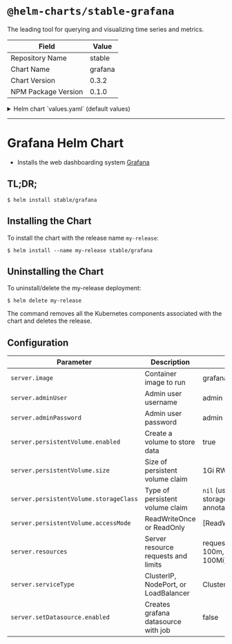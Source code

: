 # `@helm-charts/stable-grafana`

The leading tool for querying and visualizing time series and metrics.

| Field               | Value   |
| ------------------- | ------- |
| Repository Name     | stable  |
| Chart Name          | grafana |
| Chart Version       | 0.3.2   |
| NPM Package Version | 0.1.0   |

<details>

<summary>Helm chart `values.yaml` (default values)</summary>

```yaml
server:
  ## Grafana Pod annotations:
  ##
  # annotations:
  #   iam.amazonaws.com/role: grafana

  ## Grafana service port
  ##
  httpPort: 80

  ## Grafana Docker image
  ##
  image: 'grafana/grafana:latest'

  nodeSelector: {}

  ingress:
    ## If true, Grafana Ingress will be created
    ##
    enabled: false

    ## Grafana Ingress annotations
    ##
    # annotations:
    #   kubernetes.io/ingress.class: nginx
    #   kubernetes.io/tls-acme: 'true'
    ## Grafana Ingress hostnames
    ## Must be provided if Ingress is enabled
    ##
    # hosts:
    #   - grafana.domain.com
    ## Grafana Ingress TLS configuration
    ## Secrets must be manually created in the namespace
    ##
    # tls:
    #   - secretName: grafana-server-tls
    #     hosts:
    #       - grafana.domain.com

  ## Grafana container name
  ##
  name: grafana

  adminUser: 'admin'
  # adminPassword: "admin"

  ## Global imagePullPolicy
  ## Default: 'Always' if image tag is 'latest', else 'IfNotPresent'
  ## Ref: http://kubernetes.io/docs/user-guide/images/#pre-pulling-images
  ##
  # imagePullPolicy:

  # Persist data to a persitent volume
  persistentVolume:
    ## If true, Grafana will create a Persistent Volume Claim
    ## If false, use emptyDir
    ##
    enabled: true

    ## Grafana data Persistent Volume access modes
    ## Must match those of existing PV or dynamic provisioner
    ## Ref: http://kubernetes.io/docs/user-guide/persistent-volumes/
    ##
    accessModes:
      - ReadWriteOnce

    ## Server data Persistent Volume annotations
    ##
    # annotations:

    ## Grafana data Persistent Volume size
    ## Default: 1Gi
    ##
    size: 1Gi

    ## Data Persistent Volume Storage Class
    ## If defined, volume.beta.kubernetes.io/storage-class: <storageClass>
    ## Default: volume.alpha.kubernetes.io/storage-class: default
    ##
    # storageClass:

  ## Grafana resource requests and limits
  ## Ref: http://kubernetes.io/docs/user-guide/compute-resources/
  ##
  resources:
    # limits:
    #   cpu: 500m
    #   memory: 512Mi
    requests:
      cpu: 100m
      memory: 100Mi

  ## Grafana service type
  ##
  serviceType: ClusterIP

  ## Load balancer IP address
  ## Is not required, but allows for static address with
  ## serviceType LoadBalancer.
  ## If not supported by cloud provider, this field is ignored.
  ## Default: nil
  ##
  # loadBalancerIP: 130.211.x.x

  ## This will restrict traffic through the cloud-provider load-balancer
  ## to the specified client IPs.
  ## If not supported by cloud provider, this field is ignored.
  ## Default: nil
  ##
  # loadBalancerSourceRanges:
  #   - 0.0.0.0/0

  ## Grafana local config path
  ## Default '/etc/grafana'
  ##
  # configLocalPath: /etc/grafana

  ## Grafana local dashboards path
  ## Default: '/var/lib/grafana/dashboards'
  ##
  # dashboardLocalPath: /var/lib/grafana/dashboards

  ## Grafana local data storage path
  ## Default: '/var/lib/grafana/data'
  ##
  # storageLocalPath: /var/lib/grafana/data

  ## Grafana Pod termination grace period
  ## Default: 300s (5m)
  ##
  # terminationGracePeriodSeconds: 300

  ## Pass the plugins you want installed as a comma seperated list.
  ## This will pass each plugin name to `grafana-cli plugins install ${plugin}`.
  ## Ref: https://github.com/grafana/grafana-docker#installing-plugins-for-grafana-3
  ##
  # installPlugins:

  # Set datasource in beginning
  setDatasource:
    ## If true, an initial Grafana Datasource will be set
    ## Default: false
    ##
    enabled: false

    ## How long should it take to commit failure
    ## Default: 300
    ##
    # activeDeadlineSeconds: 300
    ## Curl Docker image
    ## Default: appropriate/curl:latest
    ##
    # image: appropriate/curl:latest
    ## This assembles how curl post into Grafana
    ## Ref1: http://docs.grafana.org/reference/http_api/#create-data-source
    ## Ref2: https://github.com/grafana/grafana/issues/1789
    ##
    # datasource:
    ## The datasource name.
    ## Default: default
    # name: default
    ## Type of datasource
    ## Default: prometheus
    ##
    # type: prometheus
    ## The url of the datasource. To set correctly you need to know
    ## the right datasource name and its port ahead. Check kubernetes
    ## dashboard or describe the service should fulfill the requirements.
    ## Synatx like `http://<release name>-<server name>:<port number>
    ## Default: "http://limping-tiger-server"
    ##
    # url: "http://limping-tiger-server"
    ## Specify if Grafana has to go thru proxy to reach datasource
    ## Default: proxy
    ##
    # access: proxy
    ## Specify should Grafana use this datasource as default
    ## Default: true
    ##
    # isDefault: true
    ## Specify the job policy
    ## Default: OnFailure
    ##
    # restartPolicy: OnFailure

## Grafana config file ConfigMap entry
##
serverConfigFile:
  grafana.ini: |
    ; instance_name = ${HOSTNAME}
    [paths]
    data = /var/lib/grafana/data
    logs = /var/log/grafana
    plugins = /var/lib/grafana/plugins

    [server]
    ;protocol = http
    ;http_addr =
    ;http_port = 3000
    ;domain = localhost
    ;enforce_domain = false
    ;root_url = %(protocol)s://%(domain)s:%(http_port)s/
    ;router_logging = false
    ;static_root_path = public
    ;enable_gzip = false
    ;cert_file =
    ;cert_key =

    [database]
    ;type = sqlite3
    ;host = 127.0.0.1:3306
    ;name = grafana
    ;user = root
    ;password =
    ;ssl_mode = disable
    ;path = grafana.db

    [session]
    ;provider = file
    ;provider_config = sessions
    ;cookie_name = grafana_sess
    ;cookie_secure = false
    ;session_life_time = 86400

    [analytics]
    ;reporting_enabled = true
    check_for_updates = true
    ;google_analytics_ua_id =

    [security]
    ;admin_user = admin
    ;admin_password = admin
    ;secret_key = SW2YcwTIb9zpOOhoPsMm
    ;login_remember_days = 7
    ;cookie_username = grafana_user
    ;cookie_remember_name = grafana_remember
    ;disable_gravatar = false
    ;data_source_proxy_whitelist =

    [snapshots]
    ;external_enabled = true
    ;external_snapshot_url = https://snapshots-origin.raintank.io
    ;external_snapshot_name = Publish to snapshot.raintank.io

    [users]
    ;allow_sign_up = true
    ;allow_org_create = true
    ;auto_assign_org = true
    ;auto_assign_org_role = Viewer
    ;login_hint = email or username
    ;default_theme = dark

    [auth.anonymous]
    ;enabled = false
    ;org_name = Main Org.
    ;org_role = Viewer

    [auth.github]
    ;enabled = false
    ;allow_sign_up = false
    ;client_id = some_id
    ;client_secret = some_secret
    ;scopes = user:email,read:org
    ;auth_url = https://github.com/login/oauth/authorize
    ;token_url = https://github.com/login/oauth/access_token
    ;api_url = https://api.github.com/user
    ;team_ids =
    ;allowed_organizations =

    [auth.google]
    ;enabled = false
    ;allow_sign_up = false
    ;client_id = some_client_id
    ;client_secret = some_client_secret
    ;scopes = https://www.googleapis.com/auth/userinfo.profile https://www.googleapis.com/auth/userinfo.email
    ;auth_url = https://accounts.google.com/o/oauth2/auth
    ;token_url = https://accounts.google.com/o/oauth2/token
    ;api_url = https://www.googleapis.com/oauth2/v1/userinfo
    ;allowed_domains =

    [auth.proxy]
    ;enabled = false
    ;header_name = X-WEBAUTH-USER
    ;header_property = username
    ;auto_sign_up = true

    [auth.basic]
    ;enabled = true

    [auth.ldap]
    ;enabled = false
    ;config_file = /etc/grafana/ldap.toml

    [smtp]
    ;enabled = false
    ;host = localhost:25
    ;user =
    ;password =
    ;cert_file =
    ;key_file =
    ;skip_verify = false
    ;from_address = admin@grafana.localhost

    [emails]
    ;welcome_email_on_sign_up = false

    [log]
    mode = console
    level = info

    [log.console]
    ;level =
    ;format = console

    [event_publisher]
    ;enabled = false
    ;rabbitmq_url = amqp://localhost/
    ;exchange = grafana_events

    [dashboards.json]
    enabled = true
    path = /var/lib/grafana/dashboards

    [metrics]
    ;enabled           = true
    ;interval_seconds  = 10

    ; [metrics.graphite]
    ; address = localhost:2003
    ; prefix = prod.grafana.%(instance_name)s.

    [grafana_net]
    url = https://grafana.net

## Grafana dashboard files ConfigMap entries
## If you'd like to preinstall prometheus dashboard on the same namespace as example, get it from:
##
## https://grafana.net/dashboards/2
##
## and add it below.
##
serverDashboardFiles: {}
```

</details>

---

# Grafana Helm Chart

- Installs the web dashboarding system [Grafana](http://grafana.org/)

## TL;DR;

```console
$ helm install stable/grafana
```

## Installing the Chart

To install the chart with the release name `my-release`:

```console
$ helm install --name my-release stable/grafana
```

## Uninstalling the Chart

To uninstall/delete the my-release deployment:

```console
$ helm delete my-release
```

The command removes all the Kubernetes components associated with the chart and deletes the release.

## Configuration

| Parameter                              | Description                          | Default                                     |
| -------------------------------------- | ------------------------------------ | ------------------------------------------- |
| `server.image`                         | Container image to run               | grafana/grafana:latest                      |
| `server.adminUser`                     | Admin user username                  | admin                                       |
| `server.adminPassword`                 | Admin user password                  | admin                                       |
| `server.persistentVolume.enabled`      | Create a volume to store data        | true                                        |
| `server.persistentVolume.size`         | Size of persistent volume claim      | 1Gi RW                                      |
| `server.persistentVolume.storageClass` | Type of persistent volume claim      | `nil` (uses alpha storage class annotation) |
| `server.persistentVolume.accessMode`   | ReadWriteOnce or ReadOnly            | [ReadWriteOnce]                             |
| `server.resources`                     | Server resource requests and limits  | requests: {cpu: 100m, memory: 100Mi}        |
| `server.serviceType`                   | ClusterIP, NodePort, or LoadBalancer | ClusterIP                                   |
| `server.setDatasource.enabled`         | Creates grafana datasource with job  | false                                       |
